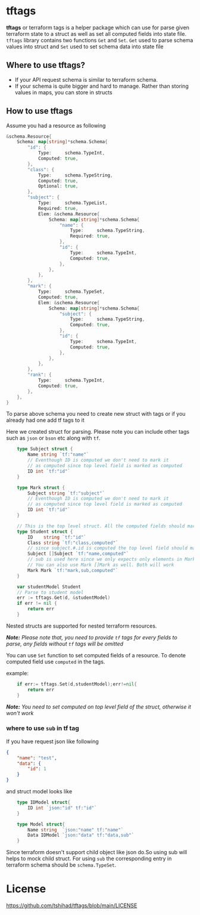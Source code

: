 # tftags
**tftags** or terraform tags is a helper package which can use for parse given terraform state to a struct as
well as set all computed fields into state file. `tftags` library contains two functions `Get` and `Set`.
`Get` used to parse schema values into struct and `Set` used to set schema data into state file

## Where to use tftags?
* If your API request schema is similar to terraform schema.
* If your schema is quite bigger and hard to manage. Rather than storing values in maps, you can store in structs

## How to use tftags
Assume you had a resource as following
```go
&schema.Resource{
    Schema: map[string]*schema.Schema{
        "id": {
            Type:     schema.TypeInt,
            Computed: true,
        },
        "class": {
            Type:     schema.TypeString,
            Computed: true,
            Optional: true,
        },
        "subject": {
            Type:     schema.TypeList,
            Required: true,
            Elem: &schema.Resource{
                Schema: map[string]*schema.Schema{
                    "name": {
                        Type:     schema.TypeString,
                        Required: true,
                    },
                    "id": {
                        Type:     schema.TypeInt,
                        Computed: true,
                    },
                },
            },
        },
        "mark": {
            Type:     schema.TypeSet,
            Computed: true,
            Elem: &schema.Resource{
                Schema: map[string]*schema.Schema{
                    "subject": {
                        Type:     schema.TypeString,
                        Computed: true,
                    },
                    "id": {
                        Type:     schema.TypeInt,
                        Computed: true,
                    },
                },
            },
        },
        "rank": {
            Type:     schema.TypeInt,
            Computed: true,
        },
    },
}
```

To parse above schema you need to create new struct with tags or if you already had one add tf tags to it

Here we created struct for parsing. Please note you can include other tags such as `json` or `bson` etc along with `tf`.

```go
    type Subject struct {
		Name string `tf:"name"`
		// Eventhough ID is computed we don't need to mark it
		// as computed since top level field is marked as computed
		ID int `tf:"id"`
	}

	type Mark struct {
		Subject string `tf:"subject"`
		// Eventhough ID is computed we don't need to mark it
		// as computed since top level field is marked as computed
		ID int `tf:"id"`
	}

	// This is the top level struct. All the computed fields should mark here
	type Student struct {
		ID    string `tf:"id"`
		Class string `tf:"class,computed"`
		// since subject.#.id is computed the top level field should mark as computed
		Subject []Subject `tf:"name,computed"`
		// sub is used here since we only expects only elements in Mark and it is a set as well
		// You can also use Mark []Mark as well. Both will work
		Mark Mark `tf:"mark,sub,computed"`
	}

	var studentModel Student
    // Parse to student model
	err := tftags.Get(d, &studentModel)
	if err != nil {
		return err
	}

```

Nested structs are supported for nested terraform resources.

_**Note:** Please note that, you need to provide `tf` tags for every fields to parse, any fields without `tf` tags will be omitted_

You can use `Set` function to set computed fields of a resource. To denote computed field use `computed` in the tags.

example:
```go
    if err:= tftags.Set(d,studentModel);err!=nil{
        return err
    }
```

_**Note:** You need to set computed on top level field of the struct, otherwise it won't work_

### where to use `sub` in tf tag
If you have request json like following
```json
{
    "name": "test",
    "data": {
        "id": 1
    }
}
```
and struct model looks like
```go
    type IDModel struct{
        ID int `json:"id" tf:"id"`
    }

    type Model struct{
        Name string  `json:"name" tf:"name"`
        Data IDModel `json:"data" tf:"data,sub"`
    }
```
Since terraform doesn't support child object like json do.So using sub will helps to mock child struct. For using
`sub` the corresponding entry in terraform schema should be `schema.TypeSet`.

# License
https://github.com/tshihad/tftags/blob/main/LICENSE
